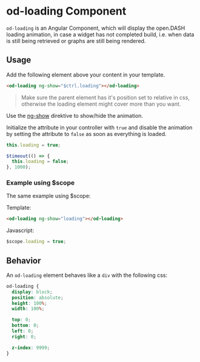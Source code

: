 # od-loading Component

`od-loading` is an Angular Component, which will display the open.DASH loading animation, in case a widget has not completed build, i.e. when data is still being retrieved or graphs are still being rendered.

## Usage

Add the following element above your content in your template.

```html
<od-loading ng-show="$ctrl.loading"></od-loading>
```

> Make sure the parent element has it's position set to relative in css, otherwise the loading element might cover more than you want.

Use the [ng-show](https://docs.angularjs.org/api/ng/directive/ngShow) direktive to show/hide the animation.

Initialize the attribute in your controller with `true` and disable the animation by setting the attribute to `false` as soon as everything is loaded.

```js
this.loading = true;

$timeout(() => {
  this.loading = false;
}, 1000);
```

### Example using $scope

The same example using $scope:

Template:

```html
<od-loading ng-show="loading"></od-loading>
```

Javascript:

```js
$scope.loading = true;
```

## Behavior

An `od-loading` element behaves like a `div` with the following css:

```css
od-loading {
  display: block;
  position: absolute;
  height: 100%;
  width: 100%;

  top: 0;
  bottom: 0;
  left: 0;
  right: 0;

  z-index: 9999;
}
```

